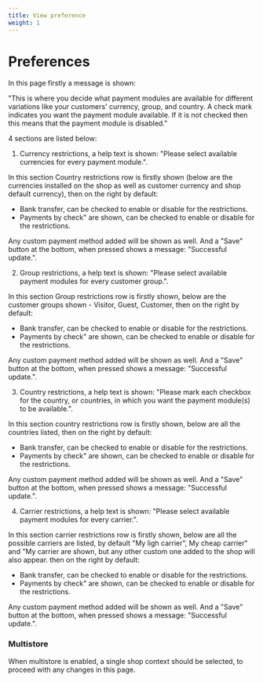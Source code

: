 ```yaml
---
title: View preference
weight: 1
---
```


# Preferences

In this page firstly a message is shown:

"This is where you decide what payment modules are available for different variations like your customers' currency, group, and country.
A check mark indicates you want the payment module available. If it is not checked then this means that the payment module is disabled."

4 sections are listed below:

1) Currency restrictions, a help text is shown: "Please select available currencies for every payment module.".

In this section Country restrictions row is firstly shown (below are the currencies installed on the shop as well as customer currency and shop default currency), then on the right by default:

 - Bank transfer, can be checked to enable or disable for the restrictions.
 - Payments by check" are shown, can be checked to enable or disable for the restrictions.

Any custom payment method added will be shown as well.
And a "Save" button at the bottom, when pressed shows a message: "Successful update.".

2) Group restrictions, a help text is shown: "Please select available payment modules for every customer group.".

In this section Group restrictions row is firstly shown, below are the customer groups shown - Visitor, Guest, Customer, then on the right by default:

 - Bank transfer, can be checked to enable or disable for the restrictions.
 - Payments by check" are shown, can be checked to enable or disable for the restrictions.

Any custom payment method added will be shown as well.
And a "Save" button at the bottom, when pressed shows a message: "Successful update.".

3) Country restrictions, a help text is shown: "Please mark each checkbox for the country, or countries, in which you want the payment module(s) to be available.".

In this section country restrictions row is firstly shown, below are all the countries listed, then on the right by default:

 - Bank transfer, can be checked to enable or disable for the restrictions.
 - Payments by check" are shown, can be checked to enable or disable for the restrictions.
 
Any custom payment method added will be shown as well.
And a "Save" button at the bottom, when pressed shows a message: "Successful update.".

4) Carrier restrictions, a help text is shown: "Please select available payment modules for every carrier.".

In this section carrier restrictions row is firstly shown, below are all the possible carriers are listed, by default "My ligh carrier", My cheap carrier" and "My carrier are shown, but any other custom one added to the shop will also appear. then on the right by default:

 - Bank transfer, can be checked to enable or disable for the restrictions.
 - Payments by check" are shown, can be checked to enable or disable for the restrictions.

Any custom payment method added will be shown as well.
And a "Save" button at the bottom, when pressed shows a message: "Successful update.".

### Multistore

When multistore is enabled, a single shop context should be selected, to proceed with any changes in this page.
